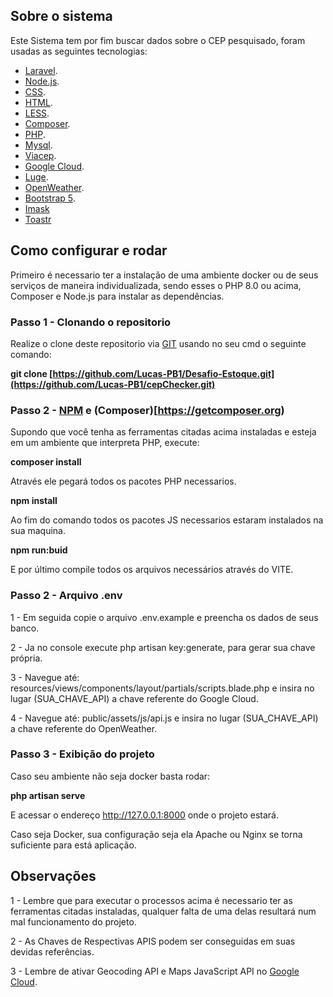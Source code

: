## Sobre o sistema

Este Sistema tem por fim buscar dados sobre o CEP pesquisado, foram usadas as seguintes tecnologias:

- [Laravel](https://laravel.com/docs/8.x).
- [Node.js](https://nodejs.org/en/).
- [CSS](https://developer.mozilla.org/pt-BR/docs/Web/CSS).
- [HTML](https://developer.mozilla.org/pt-BR/docs/Web/HTML).
- [LESS](https://lesscss.org/).
- [Composer](https://getcomposer.org/).
- [PHP](https://www.php.net/).
- [Mysql](https://www.mysql.com/).
- [Viacep](https://viacep.com.br/).
- [Google Cloud](https://cloud.google.com).
- [Luge](https://luge.cool).
- [OpenWeather](openweathermap.org).
- [Bootstrap 5](https://getbootstrap.com).
- [Imask](https://imask.js.org)
- [Toastr](https://github.com/CodeSeven/toastr)

## Como configurar e rodar

Primeiro é necessario ter a instalação de uma ambiente docker ou de seus serviços de maneira individualizada, sendo esses o PHP 8.0 ou acima, Composer e Node.js para instalar as dependências.

### Passo 1 - Clonando o repositorio

Realize o clone deste repositorio via [GIT](https://git-scm.com) usando no seu cmd o seguinte comando:

**git clone [https://github.com/Lucas-PB1/Desafio-Estoque.git](https://github.com/Lucas-PB1/cepChecker.git)**

### Passo 2 - [NPM](https://nodejs.org/en) e (Composer)[https://getcomposer.org)

Supondo que você tenha as ferramentas citadas acima instaladas e esteja em um ambiente que interpreta PHP, execute:

 **composer install**

 Através ele pegará todos os pacotes PHP necessarios.

 **npm install**

 Ao fim do comando todos os pacotes JS necessarios estaram instalados na sua maquina.

**npm run:buid**

E por último compile todos os arquivos necessários através do VITE.

### Passo 2 - Arquivo .env

1 - Em seguida copie o arquivo .env.example e preencha os dados de seus banco.

2 - Ja no console execute php artisan key:generate, para gerar sua chave própria.

3 - Navegue até: resources/views/components/layout/partials/scripts.blade.php e insira no lugar (SUA_CHAVE_API) a chave referente do Google Cloud.

4 - Navegue até: public/assets/js/api.js e insira no lugar (SUA_CHAVE_API) a chave referente do OpenWeather.

### Passo 3 - Exibição do projeto

Caso seu ambiente não seja docker basta rodar: 

**php artisan serve**

E acessar o endereço http://127.0.0.1:8000 onde o projeto estará.

Caso seja Docker, sua configuração seja ela Apache ou Nginx se torna suficiente para está aplicação.

## Observações

1 - Lembre que para executar o processos acima é necessario ter as ferramentas citadas instaladas, qualquer falta de uma delas resultará num mal funcionamento do projeto.

2 - As Chaves de Respectivas APIS podem ser conseguidas em suas devidas referências.

3 - Lembre de ativar Geocoding API e Maps JavaScript API no [Google Cloud](https://cloud.google.com).
